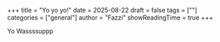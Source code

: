 +++ title = "Yo yo yo!" date = 2025-08-22 draft = false tags = [""] categories = ["general"] author = "Fazzi" showReadingTime = true +++

Yo Wassssuppp
